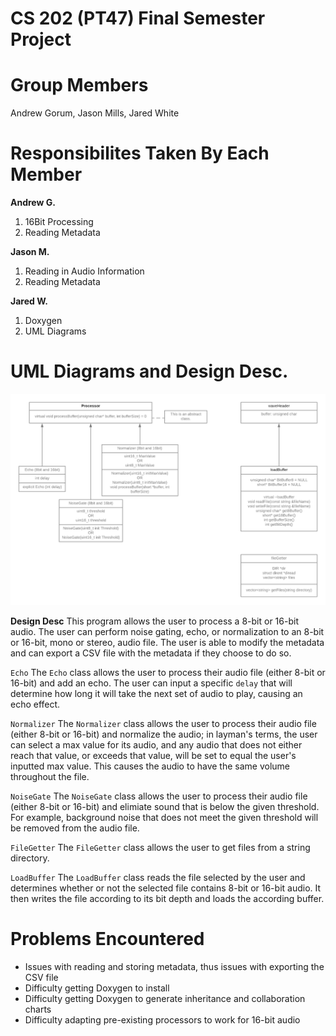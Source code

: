 # CS 202 (PT47) Final Semester Project

# Group Members
Andrew Gorum, Jason Mills, Jared White

# Responsibilites Taken By Each Member
**Andrew G.**  
1. 16Bit Processing
2. Reading Metadata

**Jason M.** 
1. Reading in Audio Information  
2. Reading Metadata

**Jared W.**  
1. Doxygen
2. UML Diagrams

# UML Diagrams and Design Desc.
![Class Diagram](/class-diagram.png)

**Design Desc**
This program allows the user to process a 8-bit or 16-bit audio. The user can perform noise gating, echo, or normalization to an 8-bit or 16-bit, mono or stereo, audio file. The user is able to modify the metadata and can export a CSV file with the metadata if they choose to do so.  


`Echo`
The `Echo` class allows the user to process their audio file (either 8-bit or 16-bit) and add an echo. The user can input a specific `delay` that will determine how long it will take the next set of audio to play, causing an echo effect.

`Normalizer`
The `Normalizer` class allows the user to process their audio file (either 8-bit or 16-bit) and normalize the audio; in layman's terms, the user can select a max value for its audio, and any audio that does not either reach that value, or exceeds that value, will be set to equal the user's inputted max value. This causes the audio to have the same volume throughout the file.

`NoiseGate`
The `NoiseGate` class allows the user to process their audio file (either 8-bit or 16-bit) and elimiate sound that is below the given threshold. For example, background noise that does not meet the given threshold will be removed from the audio file. 

`FileGetter`
The `FileGetter` class allows the user to get files from a string directory.

`LoadBuffer`
The `LoadBuffer` class reads the file selected by the user and determines whether or not the selected file  contains 8-bit or 16-bit audio. It then writes the file according to its bit depth and loads the according buffer. 

# Problems Encountered
* Issues with reading and storing metadata, thus issues with exporting the CSV file
* Difficulty getting Doxygen to install
* Difficulty getting Doxygen to generate inheritance and collaboration charts
* Difficulty adapting pre-existing processors to work for 16-bit audio
